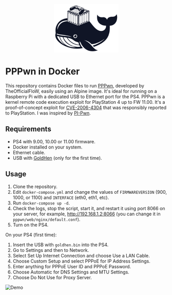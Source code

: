 <div align="center">
  <img src="./pppwn/logo.svg" alt="Logo" width="200"/>
</div>

# PPPwn in Docker

This repository contains Docker files to run [PPPwn](https://github.com/TheOfficialFloW/PPPwn), developed by TheOfficialFloW, easily using an Alpine image. It's ideal for running on a Raspberry Pi with a dedicated USB to Ethernet port for the PS4. PPPwn is a kernel remote code execution exploit for PlayStation 4 up to FW 11.00. It's a proof-of-concept exploit for [CVE-2006-4304](https://hackerone.com/reports/2177925) that was responsibly reported to PlayStation. I was inspired by [PI-Pwn](https://github.com/stooged/PI-Pwn).

## Requirements
- PS4 with 9.00, 10.00 or 11.00 firmware.
- Docker installed on your system.
- Ethernet cable.
- USB with [GoldHen](https://github.com/GoldHEN/GoldHEN) (only for the first time).

## Usage
1. Clone the repository.
2. Edit `docker-compose.yml` and change the values of `FIRMWAREVERSION` (900, 1000, or 1100) and `INTERFACE` (eth0, eth1, etc).
3. Run `docker-compose up -d`.
4. Check the logs, stop the script, start it, and restart it using port 8066 on your server, for example, http://192.168.1.2:8066 (you can change it in `pppwn/web/nginx/default.conf`).
5. Turn on the PS4.

On your PS4 (first time):

1. Insert the USB with `goldhen.bin` into the PS4.
2. Go to Settings and then to Network.
3. Select Set Up Internet Connection and choose Use a LAN Cable.
4. Choose Custom Setup and select PPPoE for IP Address Settings.
5. Enter anything for PPPoE User ID and PPPoE Password.
6. Choose Automatic for DNS Settings and MTU Settings.
7. Choose Do Not Use for Proxy Server.

![Demo](https://i.imgur.com/dKblI6Y.gif)